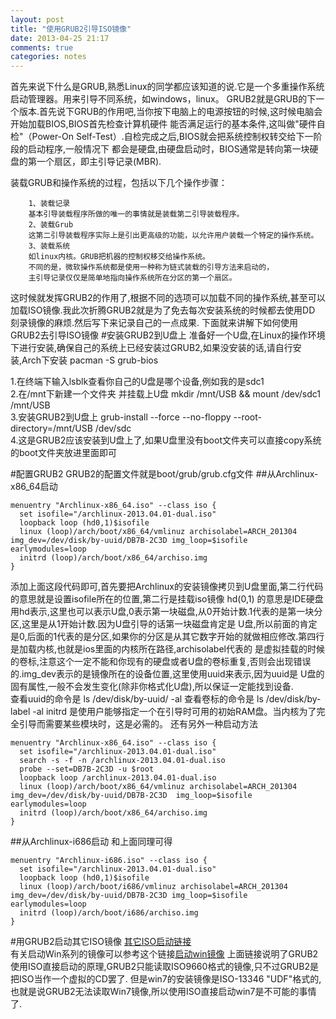 ```yaml
---
layout: post
title: "使用GRUB2引导ISO镜像"
date: 2013-04-25 21:17
comments: true
categories: notes
---
```


首先来说下什么是GRUB,熟悉Linux的同学都应该知道的说.它是一个多重操作系统启动管理器。用来引导不同系统，如windows，linux。
GRUB2就是GRUB的下一个版本.首先说下GRUB的作用吧,当你按下电脑上的电源按钮的时候,这时候电脑会开始加载BIOS,BIOS首先检查计算机硬件
能否满足运行的基本条件,这叫做"硬件自检"（Power-On Self-Test）.自检完成之后,BIOS就会把系统控制权转交给下一阶段的启动程序,一般情况下
都会是硬盘,由硬盘启动时，BIOS通常是转向第一块硬盘的第一个扇区，即主引导记录(MBR).

装载GRUB和操作系统的过程，包括以下几个操作步骤：

		1、装载记录
		基本引导装载程序所做的唯一的事情就是装载第二引导装载程序。
		2、装载Grub
		这第二引导装载程序实际上是引出更高级的功能，以允许用户装载一个特定的操作系统。
		3、装载系统
		如linux内核。GRUB把机器的控制权移交给操作系统。
		不同的是，微软操作系统都是使用一种称为链式装载的引导方法来启动的，
		主引导记录仅仅是简单地指向操作系统所在分区的第一个扇区。

这时候就发挥GRUB2的作用了,根据不同的选项可以加载不同的操作系统,甚至可以加载ISO镜像.我此次折腾GRUB2就是为了免去每次安装系统的时候都去使用DD
刻录镜像的麻烦.然后写下来记录自己的一点成果.
下面就来讲解下如何使用GRUB2去引导ISO镜像
#安装GRUB2到U盘上
准备好一个U盘,在Linux的操作环境下进行安装,确保自己的系统上已经安装过GRUB2,如果没安装的话,请自行安装,Arch下安装 pacman -S grub-bios

1.在终端下输入lsblk查看你自己的U盘是哪个设备,例如我的是sdc1  
2.在/mnt下新建一个文件夹 并挂载上U盘 mkdir /mnt/USB && mount /dev/sdc1 /mnt/USB  
3.安装GRUB2到U盘上 grub-install --force --no-floppy --root-directory=/mnt/USB /dev/sdc  
4.这是GRUB2应该安装到U盘上了,如果U盘里没有boot文件夹可以直接copy系统的boot文件夹放进里面即可  

#配置GRUB2
GRUB2的配置文件就是boot/grub/grub.cfg文件
##从Archlinux-x86_64启动

	menuentry "Archlinux-x86_64.iso" --class iso {
	  set isofile="/archlinux-2013.04.01-dual.iso"
	  loopback loop (hd0,1)$isofile
	  linux (loop)/arch/boot/x86_64/vmlinuz archisolabel=ARCH_201304 img_dev=/dev/disk/by-uuid/DB7B-2C3D img_loop=$isofile earlymodules=loop
	  initrd (loop)/arch/boot/x86_64/archiso.img
	}

添加上面这段代码即可,首先要把Archlinux的安装镜像拷贝到U盘里面,第二行代码的意思就是设置isofile所在的位置,第二行是挂载iso镜像 hd(0,1)
的意思是IDE硬盘用hd表示,这里也可以表示U盘,0表示第一块磁盘,从0开始计数.1代表的是第一块分区,这里是从1开始计数.因为U盘引导的话第一块磁盘肯定是
U盘,所以前面的肯定是0,后面的1代表的是分区,如果你的分区是从其它数字开始的就做相应修改.第四行是加载内核,也就是ios里面的内核所在路径,archisolabel代表的
是虚拟挂载的时候的卷标,注意这个一定不能和你现有的硬盘或者U盘的卷标重复,否则会出现错误的.img_dev表示的是镜像所在的设备位置,这里使用uuid来表示,因为uuid是
U盘的固有属性,一般不会发生变化(除非你格式化U盘),所以保证一定能找到设备.  
查看uuid的命令是 ls /dev/disk/by-uuid/ -al 查看卷标的命令是 ls /dev/disk/by-label -al﻿ initrd 是使用户能够指定一个在引导时可用的初始RAM盘。当内核为了完全引导而需要某些模块时，这是必需的。
还有另外一种启动方法

	menuentry "Archlinux-x86_64.iso" --class iso {
	  set isofile="/archlinux-2013.04.01-dual.iso"
	  search -s -f -n /archlinux-2013.04.01-dual.iso
	  probe --set=DB7B-2C3D -u $root
	  loopback loop /archlinux-2013.04.01-dual.iso
	  linux (loop)/arch/boot/x86_64/vmlinuz archisolabel=ARCH_201304 img_dev=/dev/disk/by-uuid/DB7B-2C3D  img_loop=$isofile earlymodules=loop
	  initrd (loop)/arch/boot/x86_64/archiso.img
	}

##从Archlinux-i686启动
和上面同理可得  

	menuentry "Archlinux-i686.iso" --class iso {
	  set isofile="/archlinux-2013.04.01-dual.iso"
	  loopback loop (hd0,1)$isofile
	  linux (loop)/arch/boot/i686/vmlinuz archisolabel=ARCH_201304 img_dev=/dev/disk/by-uuid/DB7B-2C3D img_loop=$isofile earlymodules=loop
	  initrd (loop)/arch/boot/i686/archiso.img
	}

#用GRUB2启动其它ISO镜像
[其它ISO启动链接](http://askubuntu.com/questions/141940/how-to-boot-live-iso-images)  
有关启动Win系列的镜像可以参考这个链接[启动win镜像](http://superuser.com/questions/154133/grub-boot-from-iso/154204#154204)
上面链接说明了GRUB2使用ISO直接启动的原理,GRUB2只能读取ISO9660格式的镜像,只不过GRUB2是把ISO当作一个虚拟的CD罢了.
但是win7的安装镜像是ISO-13346 "UDF"格式的,也就是说GRUB2无法读取Win7镜像,所以使用ISO直接启动win7是不可能的事情了.